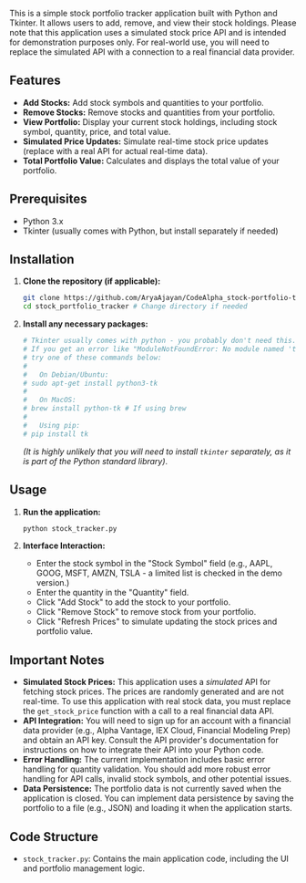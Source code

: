 This is a simple stock portfolio tracker application built with Python and Tkinter. It allows users to add, remove, and view their stock holdings. Please note that this application uses a simulated stock price API and is intended for demonstration purposes only. For real-world use, you will need to replace the simulated API with a connection to a real financial data provider.

## Features

*   **Add Stocks:** Add stock symbols and quantities to your portfolio.
*   **Remove Stocks:** Remove stocks and quantities from your portfolio.
*   **View Portfolio:** Display your current stock holdings, including stock symbol, quantity, price, and total value.
*   **Simulated Price Updates:** Simulate real-time stock price updates (replace with a real API for actual real-time data).
*   **Total Portfolio Value:** Calculates and displays the total value of your portfolio.

## Prerequisites

*   Python 3.x
*   Tkinter (usually comes with Python, but install separately if needed)

## Installation

1.  **Clone the repository (if applicable):**
    ```bash
    git clone https://github.com/AryaAjayan/CodeAlpha_stock-portfolio-tracker.git  
    cd stock_portfolio_tracker # Change directory if needed
    ```

2.  **Install any necessary packages:**
    ```bash
    # Tkinter usually comes with python - you probably don't need this.
    # If you get an error like "ModuleNotFoundError: No module named 'tkinter'",
    # try one of these commands below:
    #
    #   On Debian/Ubuntu:
    # sudo apt-get install python3-tk
    #
    #   On MacOS:
    # brew install python-tk # If using brew
    #
    #   Using pip:
    # pip install tk
    ```
    *(It is *highly* unlikely that you will need to install `tkinter` separately, as it is part of the Python standard library)*.

## Usage

1.  **Run the application:**

    ```bash
    python stock_tracker.py
    ```

2.  **Interface Interaction:**
    *   Enter the stock symbol in the "Stock Symbol" field (e.g., AAPL, GOOG, MSFT, AMZN, TSLA - a limited list is checked in the demo version.)
    *   Enter the quantity in the "Quantity" field.
    *   Click "Add Stock" to add the stock to your portfolio.
    *   Click "Remove Stock" to remove stock from your portfolio.
    *   Click "Refresh Prices" to simulate updating the stock prices and portfolio value.

## Important Notes

*   **Simulated Stock Prices:** This application uses a *simulated* API for fetching stock prices. The prices are randomly generated and are not real-time.  To use this application with real stock data, you must replace the `get_stock_price` function with a call to a real financial data API.
*   **API Integration:** You will need to sign up for an account with a financial data provider (e.g., Alpha Vantage, IEX Cloud, Financial Modeling Prep) and obtain an API key. Consult the API provider's documentation for instructions on how to integrate their API into your Python code.
*   **Error Handling:** The current implementation includes basic error handling for quantity validation. You should add more robust error handling for API calls, invalid stock symbols, and other potential issues.
*   **Data Persistence:** The portfolio data is not currently saved when the application is closed. You can implement data persistence by saving the portfolio to a file (e.g., JSON) and loading it when the application starts.

## Code Structure

*   `stock_tracker.py`: Contains the main application code, including the UI and portfolio management logic.
